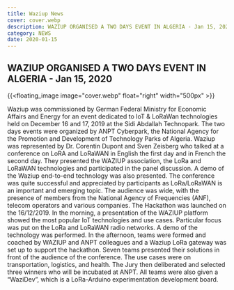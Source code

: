 ```yaml
---
title: Waziup News
cover: cover.webp
description: WAZIUP ORGANISED A TWO DAYS EVENT IN ALGERIA - Jan 15, 2020
category: NEWS
date: 2020-01-15
---
```


## WAZIUP ORGANISED A TWO DAYS EVENT IN ALGERIA - Jan 15, 2020

<!-- ![image](cover.webp) -->
{{<floating_image image="cover.webp" float="right" width="500px" >}}


Waziup was commissioned by German Federal Ministry for Economic Affairs and Energy for an event dedicated to IoT & LoRaWan technologies held on December 16 and 17, 2019 at the Sidi Abdallah Technopark.
The two days events were organized by ANPT Cyberpark, the National Agency for the Promotion and Development of Technology Parks of Algeria.
Waziup was represented by Dr. Corentin Dupont and Sven Zeisberg who talked at a conference on LoRA and LoRaWAN in English the first day and in French the second day.
They presented the WAZIUP association, the LoRa and LoRaWAN technologies and participated in the panel discussion. A demo of the Waziup end-to-end technology was also presented.
The conference was quite successful and appreciated by participants as LoRa/LoRaWAN is an important and emerging topic. The audience was wide, with the presence of members from the National Agency of Frequencies (ANF), telecom operators and various companies.
The Hackathon was launched on the 16/12/2019. In the morning, a presentation of the WAZIUP platform showed the most popular IoT technologies and use cases. Particular focus was put on the LoRa and LoRaWAN radio networks. A demo of the technology was performed.
In the afternoon, teams were formed and coached by WAZIUP and ANPT colleagues and a Waziup LoRa gateway was set up to support the hackathon.
Seven teams presented their solutions in front of the audience of the conference. The use cases were on transportation, logistics, and health. 
The Jury then deliberated and selected three winners who will be incubated at ANPT. All teams were also given a “WaziDev”, which is a LoRa-Arduino experimentation development board.
